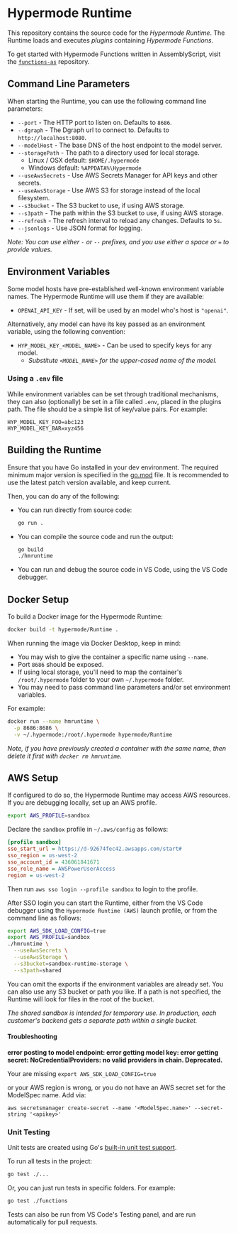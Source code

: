 # Hypermode Runtime

This repository contains the source code for the _Hypermode Runtime_.
The Runtime loads and executes _plugins_ containing _Hypermode Functions_.

To get started with Hypermode Functions written in AssemblyScript, visit the
[`functions-as`](https://github.com/gohypermode/functions-as) repository.

## Command Line Parameters

When starting the Runtime, you can use the following command line parameters:

- `--port` - The HTTP port to listen on.  Defaults to `8686`.
- `--dgraph` - The Dgraph url to connect to.  Defaults to `http://localhost:8080`.
- `--modelHost` - The base DNS of the host endpoint to the model server.
- `--storagePath` - The path to a directory used for local storage.
  - Linux / OSX default: `$HOME/.hypermode`
  - Windows default: `%APPDATA%\Hypermode`
- `--useAwsSecrets` - Use AWS Secrets Manager for API keys and other secrets.
- `--useAwsStorage` - Use AWS S3 for storage instead of the local filesystem.
- `--s3bucket` - The S3 bucket to use, if using AWS storage.
- `--s3path` - The path within the S3 bucket to use, if using AWS storage.
- `--refresh` - The refresh interval to reload any changes.  Defaults to `5s`.
- `--jsonlogs` - Use JSON format for logging.

_Note: You can use either `-` or `--` prefixes, and you use either a space or `=` to provide values._

## Environment Variables

Some model hosts have pre-established well-known environment variable names.
The Hypermode Runtime will use them if they are available:

- `OPENAI_API_KEY` - If set, will be used by an model who's host is `"openai"`.

Alternatively, any model can have its key passed as an environment variable,
using the following convention:

- `HYP_MODEL_KEY_<MODEL_NAME>` - Can be used to specify keys for any model.
  - _Substitute `<MODEL_NAME>` for the upper-cased name of the model._

### Using a `.env` file

While environment variables can be set through traditional mechanisms, they can also (optionally)
be set in a file called `.env`, placed in the plugins path.  The file should be a simple list of
key/value pairs.  For example:

```
HYP_MODEL_KEY_FOO=abc123
HYP_MODEL_KEY_BAR=xyz456
```

## Building the Runtime

Ensure that you have Go installed in your dev environment.
The required minimum major version is specified in the [go.mod](./go.mod) file.
It is recommended to use the latest patch version available, and keep current.

Then, you can do any of the following:

- You can run directly from source code:
  ```sh
  go run .
  ```

- You can compile the source code and run the output:
  ```sh
  go build
  ./hmruntime
  ```

- You can run and debug the source code in VS Code, using the VS Code debugger.
 
## Docker Setup

To build a Docker image for the Hypermode Runtime:

```sh
docker build -t hypermode/Runtime .
```

When running the image via Docker Desktop, keep in mind:
- You may wish to give the container a specific name using `--name`.
- Port `8686` should be exposed.
- If using local storage, you'll need to map the container's `/root/.hypermode` folder to your own `~/.hypermode` folder.
- You may need to pass command line parameters and/or set environment variables.

For example:

```sh
docker run --name hmruntime \
  -p 8686:8686 \
  -v ~/.hypermode:/root/.hypermode hypermode/Runtime
```

_Note, if you have previously created a container with the same name, then delete it first with `docker rm hmruntime`._

## AWS Setup
If configured to do so, the Hypermode Runtime may access AWS resources.
If you are debugging locally, set up an AWS profile.

```sh
export AWS_PROFILE=sandbox
```

Declare the `sandbox` profile in `~/.aws/config` as follows:

```ini
[profile sandbox]
sso_start_url = https://d-92674fec42.awsapps.com/start#
sso_region = us-west-2
sso_account_id = 436061841671
sso_role_name = AWSPowerUserAccess
region = us-west-2
```

Then run `aws sso login --profile sandbox` to login to the profile.

After SSO login you can start the Runtime, either from the VS Code debugger
using the `Hypermode Runtime (AWS)` launch profile, or from the command line as follows:

```sh
export AWS_SDK_LOAD_CONFIG=true
export AWS_PROFILE=sandbox
./hmruntime \
  --useAwsSecrets \
  --useAwsStorage \
  --s3bucket=sandbox-runtime-storage \
  --s3path=shared
```

You can omit the exports if the environment variables are already set.
You can also use any S3 bucket or path you like.  If a path is not specified, the Runtime will look for files in the root of the bucket.

_The shared sandbox is intended for temporary use.  In production, each customer's backend gets a separate path within a single bucket._

#### Troubleshooting

**error posting to model endpoint: error getting model key: error getting secret: NoCredentialProviders: no valid providers in chain. Deprecated.**

Your are missing `export AWS_SDK_LOAD_CONFIG=true`

or your AWS region is wrong, or you do not have an AWS secret set for the ModelSpec name. Add via:

`aws secretsmanager create-secret --name '<ModelSpec.name>' --secret-string '<apikey>'
`
### Unit Testing

Unit tests are created using Go's [built-in unit test support](https://go.dev/doc/tutorial/add-a-test).

To run all tests in the project:

```sh
go test ./...
```

Or, you can just run tests in specific folders.  For example:

```sh
go test ./functions
```

Tests can also be run from VS Code's Testing panel, and are run automatically for pull requests.
